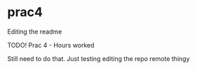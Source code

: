 # prac4

Editing the readme

TODO!
Prac 4 - Hours worked

Still need to do that. Just testing editing the repo remote thingy
